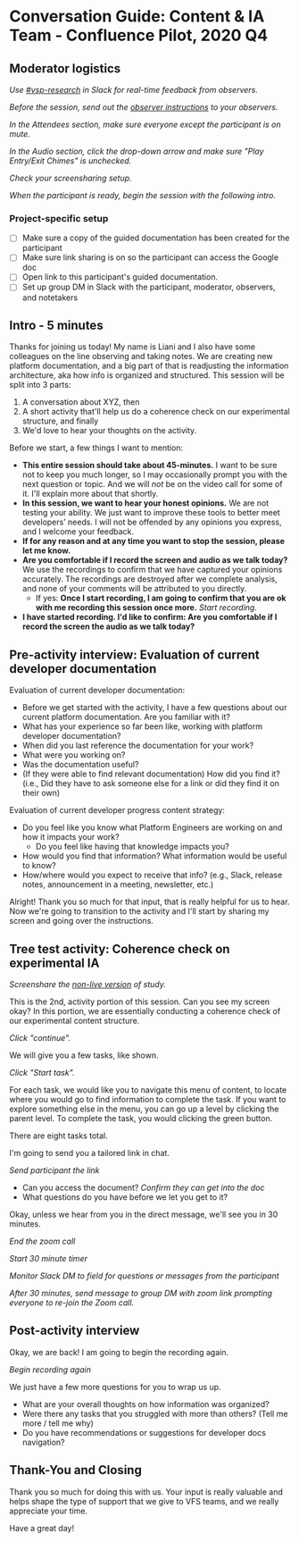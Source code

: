 # Conversation Guide: Content & IA Team - Confluence Pilot, 2020 Q4

## Moderator logistics

*Use [#vsp-research](https://dsva.slack.com/archives/C013Y167YTB) in Slack for real-time feedback from observers.*

*Before the session, send out the [observer instructions](https://github.com/department-of-veterans-affairs/va.gov-team/blob/master/platform/research/during-research/howto-observer-instructions.md) to your observers.*

*In the Attendees section, make sure everyone except the participant is on mute.*

*In the Audio section, click the drop-down arrow and make sure "Play Entry/Exit Chimes" is unchecked.*

*Check your screensharing setup.*

*When the participant is ready, begin the session with the following intro.*

### Project-specific setup
- [ ] Make sure a copy of the guided documentation has been created for the participant
- [ ] Make sure link sharing is on so the participant can access the Google doc
- [ ] Open link to this participant's guided documentation.
- [ ] Set up group DM in Slack with the participant, moderator, observers, and notetakers

## Intro - 5 minutes

Thanks for joining us today! My name is Liani and I also have some colleagues on the line observing and taking notes. We are creating new platform documentation, and a big part of that is readjusting the information architecture, aka how info is organized and structured.  This session will be split into 3 parts: 

1. A conversation about XYZ, then
2. A short activity that'll help us do a coherence check on our experimental structure, and finally
3. We'd love to hear your thoughts on the activity.

Before we start, a few things I want to mention:

- **This entire session should take about 45-minutes.** I want to be sure not to keep you much longer, so I may occasionally prompt you with the next question or topic. And we will *not* be on the video call for some of it. I'll explain more about that shortly.
- **In this session, we want to hear your honest opinions.** We are not testing your ability. We just want to improve these tools to better meet developers’ needs. I will not be offended by any opinions you express, and I welcome your feedback.
- **If for any reason and at any time you want to stop the session, please let me know.** 
- **Are you comfortable if I record the screen and audio as we talk today?** We use the recordings to confirm that we have captured your opinions accurately. The recordings are destroyed after we complete analysis, and none of your comments will be attributed to you directly. 
    - If yes: **Once I start recording, I am going to confirm that you are ok with me recording this session once more.** 
*Start recording.*
- **I have started recording. I'd like to confirm: Are you comfortable if I record the screen the audio as we talk today?**

## Pre-activity interview: Evaluation of current developer documentation

Evaluation of current developer documentation:

- Before we get started with the activity, I have a few questions about our current platform documentation.  Are you familiar with it?
- What has your experience so far been like, working with platform developer documentation? 
- When did you last reference the documentation for your work?
- What were you working on? 
- Was the documentation useful? 
- (If they were able to find relevant documentation) How did you find it? (i.e., Did they have to ask someone else for a link or did they find it on their own) 

Evaluation of current developer progress content strategy:

- Do you feel like you know what Platform Engineers are working on and how it impacts your work?
  - Do you feel like having that knowledge impacts you?
- How would you find that information? What information would be useful to know? 
- How/where would you expect to receive that info? (e.g., Slack, release notes, announcement in a meeting, newsletter, etc.)

Alright! Thank you so much for that input, that is really helpful for us to hear. Now we're going to transition to the activity and I'll start by sharing my screen and going over the instructions.


## Tree test activity: Coherence check on experimental IA

_Screenshare the [non-live version](https://adhoc.optimalworkshop.com/treejack/6v04p01o/instructions) of study._

This is the 2nd, activity portion of this session. Can you see my screen okay?  In this portion, we are essentially conducting a coherence check of our experimental content structure.  

_Click "continue"._

We will give you a few tasks, like shown.

_Click "Start task"._

For each task, we would like you to navigate this menu of content, to locate where you would go to find information to complete the task.  If you want to explore something else in the menu, you can go up a level by clicking the parent level.  To complete the task, you would clicking the green button.

There are eight tasks total.

I'm going to send you a tailored link in chat.

_Send participant the link_

- Can you access the document? _Confirm they can get into the doc_
- What questions do you have before we let you get to it?

Okay, unless we hear from you in the direct message, we'll see you in 30 minutes.

_End the zoom call_

_Start 30 minute timer_

_Monitor Slack DM to field for questions or messages from the participant_

_After 30 minutes, send message to group DM with zoom link prompting everyone to re-join the Zoom call._


## Post-activity interview

Okay, we are back! I am going to begin the recording again.

_Begin recording again_

We just have a few more questions for you to wrap us up.

- What are your overall thoughts on how information was organized? 
- Were there any tasks that you struggled with more than others?  (Tell me more / tell me why)
- Do you have recommendations or suggestions for developer docs navigation?


## Thank-You and Closing

Thank you so much for doing this with us. Your input is really valuable and helps shape the type of support that we give to VFS teams, and we really appreciate your time.

Have a great day!
